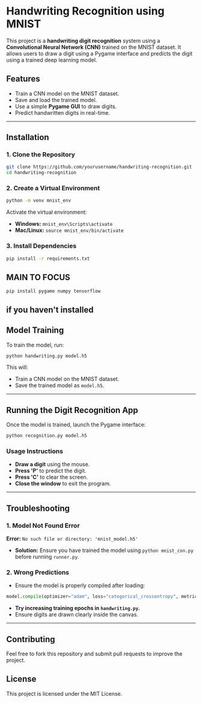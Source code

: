 # Handwriting Recognition using MNIST

This project is a **handwriting digit recognition** system using a **Convolutional Neural Network (CNN)** trained on the MNIST dataset. It allows users to draw a digit using a Pygame interface and predicts the digit using a trained deep learning model.

## Features
- Train a CNN model on the MNIST dataset.
- Save and load the trained model.
- Use a simple **Pygame GUI** to draw digits.
- Predict handwritten digits in real-time.

---

## Installation

### **1. Clone the Repository**
```sh
git clone https://github.com/yourusername/handwriting-recognition.git
cd handwriting-recognition
```

### **2. Create a Virtual Environment**
```sh
python -m venv mnist_env
```
Activate the virtual environment:
- **Windows:** `mnist_env\Scripts\activate`
- **Mac/Linux:** `source mnist_env/bin/activate`

### **3. Install Dependencies**
```sh
pip install -r requirements.txt
```
MAIN TO FOCUS 
---
```pip install pygame numpy tensorflow```

if you haven't installed 
---

## Model Training
To train the model, run:
```sh
python handwriting.py model.h5
```
This will:
- Train a CNN model on the MNIST dataset.
- Save the trained model as `model.h5`.

---

## Running the Digit Recognition App
Once the model is trained, launch the Pygame interface:
```sh
python recognition.py model.h5
```
### **Usage Instructions**
- **Draw a digit** using the mouse.
- **Press 'P'** to predict the digit.
- **Press 'C'** to clear the screen.
- **Close the window** to exit the program.


---

## Troubleshooting
### **1. Model Not Found Error**
**Error:** `No such file or directory: 'mnist_model.h5'`
- **Solution:** Ensure you have trained the model using `python mnist_cnn.py` before running `runner.py`.

### **2. Wrong Predictions**
- Ensure the model is properly compiled after loading:
```python
model.compile(optimizer="adam", loss="categorical_crossentropy", metrics=["accuracy"])
```
- **Try increasing training epochs in `handwriting.py`.**
- Ensure digits are drawn clearly inside the canvas.

---

## Contributing
Feel free to fork this repository and submit pull requests to improve the project.

## License
This project is licensed under the MIT License.

